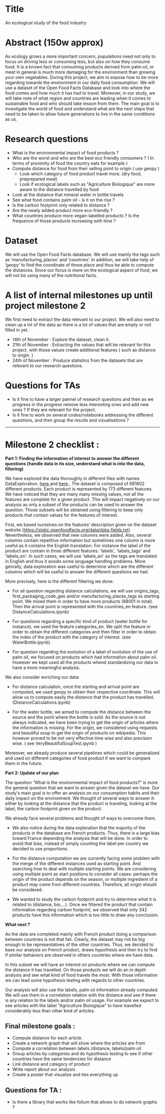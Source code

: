 # Title
An ecological study of the food industry 

# Abstract (150w approx)
As ecology grows a more important concern, populations need not only to focus on driving less or consuming less, but also on how they consume food. 
It is a known fact that consuming products derived from palm oil, or meat in general is much more damaging for the environment than growing your own vegetables. 
During this project, we aim to expose how to be more regarding towards the environment in our daily food consumption. 
We will use a dataset of the Open Food Facts Database and look into where the food comes and how much it has had to travel. Moreover, in our study, we will take note of what region and countries are leading when it comes to sustainable food and who should take lesson from them. 
The main goal is to investigate the world of food and understand what are the next steps that need to be taken to allow future generations to live in the same conditions as us. 
# Research questions
- What is the environmental impact of food products ? 
- Who are the worst and who are the best eco friendly consumers ? ( In terms of proximity of food the country eats for example )  
- Compute distance for food from their selling point to origin ( use geopy ) 
  - Look which category of food product travel more. (dry food, preprepared meal)
  - Look if ecological labels such as "Agriculture Biologique" are more aware to the distance travelled by food
- Look at the distance that mineral water in bottle travels
- See what food contains palm oil - is it on the rise ? 
- Is the carbon footprint only related to distance ? 
- Are the newly added product more eco-friendly ?  
- What countries produce more vegan-labelled products ? Is the frequence of those products increasing with time ?
  
# Dataset
We will use the Open Food Facts database. We will use mainly the tags such as ‘manufacturing\_places’ and ‘countries’. In addition, we will take help of ‘geopy’ to find the coordinate of those place and thus be able to compute the distances. 
Since our focus is more on the ecological aspect of food, we will not be using many of the nutritional facts.

# A list of internal milestones up until project milestone 2
We first need to extract the data relevant to our project. We will also need to clean up a lot of the data as there is a lot of values that are empty or not filled in yet. 

- 14th of November : Explore the dataset, clean it. 
- 21th of November : Extracting the values that will be relevant for this project, with those values create additional features ( such as distance to origin. ) 
- 24th of November : Produce statistics from the datasets that are relevant to our research questions. 
# Questions for TAs

- Is it fine to have a larger pannel of research questions and then as we progress in the progress remove less interesting ones and add new ones ? If they are relevant for the project.
- Is it fine to work on several codes/notebooks addressing the different questions, and then group the results and vizualisations ?

--------

# Milestone 2 checklist : 


**Part 1: Finding the information of interest to answer the different questions (handle data in its size, understand what is into the data, filtering)**

We have explored the data thoroughly in different files with names DataExploration. <a href="./DataExploration_JeV.ipynb"> here </a> and <a href="./data_exploration_johan.ipynb"> here </a>. The dataset is composed of 681602 different products. Each product is represented by 173 different features. We have noticed that they are many many missing values, not all the features are complete for a given product. This will impact negatively on our analysis as only a subset of the products can be used to answer the question. Those subsets will be obtained using filtering to keep only products that contain values for the features of interest.

First, we based ourselves on the features’ description given on the dataset website (https://static.openfoodfacts.org/data/data-fields.txt). Nevertheless, we observed that new columns were added. Also, several columns contain repetitive information but sometimes one column is more useful as it contains the English translation. For instance the label of the product are contain in three different features: 'labels', 'labels_tags' and 'labels_en'. In such cases, we will use 'labels_en' as the tags are translated in English and thus it avoids some language handling problems. More genrally, data exploration was useful to determine which are the different columns which will be useful to answer the different questions we had.

More precisely, here is the different filtering we done:
- For all question regarding distance calculations, we will use origins_tags, first_packaging_code_geo and/or manufacturing_places_tags as starting point. We mixed them in order to have more products (88001 in total). Then the arrival point is represented with the countries_en feature. (see DistanceCalculations.ipynb)

- For questions regarding a specific kind of product (water bottle for instance), we used the feature categories_en. We split the feature in order to obtain the different categories and then filter in order to obtain the index of the product with the category of interest. (see WaterBottle.ipynb)

-	For question regarding the evolution of a label of evolution of the use of palm oil, we focused on products which had information about palm oil. However we kept used all the products whend standardizing our data to have a more meaningful analysis. 

We also consider enriching our data:
- For distance calculation, once the starting and arrival point are computed, we used geopy to obtain their respective coordinate. This will allow us to compute easily the distance that the product has travelled. (DistanceCalculations.ipynb) 

- For the water bottle, we aimed to compute the distance between the source and the point where the bottle is sold. As the source is not always indicated, we have been trying to get the origin of articles where the information is missing. For the origin, we considered using requests and beautiful soup to get the origin of products on wikipedia. This however proved to be not very effective time wise and also precision wise. ( see VeryBeautifulSoupTest.ipynb )

Moreover, we already produce several pipelines which could be generalized and used on different categories of food product if we want to compare them in the future.

**Part 2: Update of our plan**

The question “What is the environmental impact of food products?” is more the general question that we want to answer given the dataset we have. Our study's main goal is to offer an analysis on our consumption habits and their daily impact on the environment. We thought of several ways to answer it: either by looking at the distance that the product is traveling, looking at the label, the carbon footprint given on the product.

We already face several problems and thought of ways to overcome them.

-	We also notice during the data exploration that the majority of the products in the database are French products. Thus, there is a large bias toward France depending the analysis that will be done. In order to avoid that bias, instead of simply counting the label per country we decided to use proportions.

-	For the distance computation we are currently facing some problem with the merge of the different instances used as starting point. And searching how to deal with multiple starting points. We are considering using multiple point as start positions to consider all cases: perhaps the origin of the product depends on the season, or multiple ingredient of a product may come from different countries. Therefore, all origin should be considered.

-	We wanted to study the carbon footprint and try to determine what it is related to (distance, bio,…). Once we filtered the product that contain information regarding carbon footprint, we observed that only 342 products have this information which is too little to draw any conclusion. 

**What next ?**

As the data are completed mainly with French product doing a comparison between countries is not that fair. Clearly, the dataset may not be big enough to be representatives of the other countries. Thus, we decided to base our analysis on French product, draws hypothesis and then try to find if similar behaviors are observed in others countries where we have data.

In this subset we will have an interest on products where we can compute the distance it has travelled. On those products we will do an in depth analysis and see what kind of food travels the most. With those information we can lead some hypothesis testing with regards to other countries. 

Our analysis will also use the labels, palm oil information already computed. We will use them in a correlation relation with the distance and see if there is any relation to the labels and/or palm oil usage. For example we expect to see articles with the label "Agriculture Biologique" to have travelled considerably less than other kind of articles. 



## Final milestone goals : 
- Compute distance for each article.
- Create a network graph that will show where the articles are from
- Compute a correlation between labels /distance, labels/palm oil
- Group articles by categories and do hypothesis testing to see if other countries have the same tendencies for distance
- Link distance and category of product
- Write report about our analysis
- Create a poster that visualize and ties everything up

## Questions for TA : 
- Is there a library that works like folium that allows to do network graphs ? 
